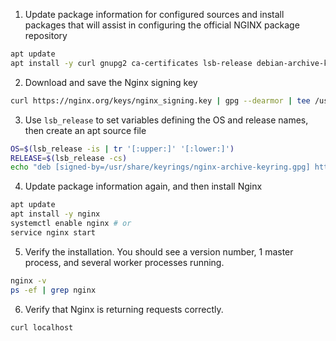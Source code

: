 1. Update package information for configured sources and install packages that will assist in configuring the official NGINX package repository
```sh
apt update
apt install -y curl gnupg2 ca-certificates lsb-release debian-archive-keyring
```

2. Download and save the Nginx signing key
```sh
curl https://nginx.org/keys/nginx_signing.key | gpg --dearmor | tee /usr/share/keyrings/nginx-archive-keyring.gpg >/dev/null
```

3. Use `lsb_release` to set variables defining the OS and release names, then create an apt source file
```sh
OS=$(lsb_release -is | tr '[:upper:]' '[:lower:]')
RELEASE=$(lsb_release -cs)
echo "deb [signed-by=/usr/share/keyrings/nginx-archive-keyring.gpg] http://nginx.org/packages/${OS} ${RELEASE} nginx" | tee /etc/apt/sources.list.d/nginx.list
```

4. Update package information again, and then install Nginx
```sh
apt update
apt install -y nginx
systemctl enable nginx # or
service nginx start
```

5. Verify the installation. You should see a version number, 1 master process, and several worker processes running.
```sh
nginx -v
ps -ef | grep nginx
```

6. Verify that Nginx is returning requests correctly.
```sh
curl localhost
```


